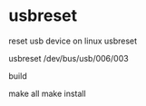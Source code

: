# usbreset
reset usb device on linux 
usbreset 

usbreset /dev/bus/usb/006/003

build

make all
make install
